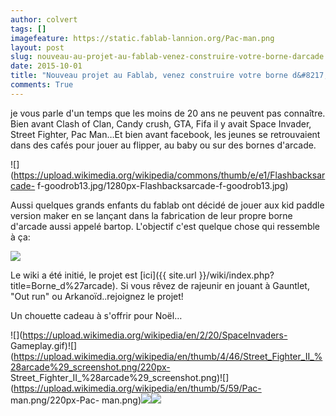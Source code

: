 ```yaml
---
author: colvert
tags: []
imagefeature: https://static.fablab-lannion.org/Pac-man.png
layout: post
slug: nouveau-au-projet-au-fablab-venez-construire-votre-borne-darcade
date: 2015-10-01
title: "Nouveau projet au Fablab, venez construire votre borne d&#8217;arcade!"
comments: True
---
```

je vous parle d'un temps que les moins de 20 ans ne peuvent pas connaître.
Bien avant Clash of Clan, Candy crush, GTA, Fifa il y avait Space Invader,
Street Fighter, Pac Man…Et bien avant facebook, les jeunes se retrouvaient
dans des cafés pour jouer au flipper, au baby ou sur des bornes d'arcade.

![](https://upload.wikimedia.org/wikipedia/commons/thumb/e/e1/Flashbacksarcade-
f-goodrob13.jpg/1280px-Flashbacksarcade-f-goodrob13.jpg)

Aussi quelques grands enfants du fablab ont décidé de jouer aux kid paddle
version maker en se lançant dans la fabrication de leur propre borne d'arcade
aussi appelé bartop. L'objectif c'est quelque chose qui ressemble à ça:

![](https://cdn.instructables.com/FO0/MEY5/I53I72UW/FO0MEY5I53I72UW.LARGE.jpg)

Le wiki a été initié, le projet est [ici]({{ site.url }}/wiki/index.php?title=Borne_d%27arcade). Si vous rêvez de rajeunir
en jouant à Gauntlet, "Out run" ou Arkanoïd..rejoignez le projet!

Un chouette cadeau à s'offrir pour Noël…

![](https://upload.wikimedia.org/wikipedia/en/2/20/SpaceInvaders-
Gameplay.gif)![](https://upload.wikimedia.org/wikipedia/en/thumb/4/46/Street_Fighter_II_%28arcade%29_screenshot.png/220px-
Street_Fighter_II_%28arcade%29_screenshot.png)![](https://upload.wikimedia.org/wikipedia/en/thumb/5/59/Pac-
man.png/220px-Pac-
man.png)![](https://upload.wikimedia.org/wikipedia/en/2/22/Gauntlet_screenshot.png)![](https://upload.wikimedia.org/wikipedia/en/a/a2/Arkanoid.png)


